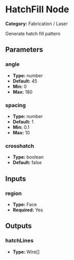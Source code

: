
# HatchFill Node

**Category:** Fabrication / Laser

Generate hatch fill pattern

## Parameters


### angle
- **Type:** number
- **Default:** 45
- **Min:** 0
- **Max:** 180



### spacing
- **Type:** number
- **Default:** 1
- **Min:** 0.1
- **Max:** 10



### crosshatch
- **Type:** boolean
- **Default:** false





## Inputs


### region
- **Type:** Face
- **Required:** Yes



## Outputs


### hatchLines
- **Type:** Wire[]




